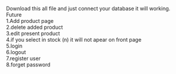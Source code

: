 Download this all file and just connect your database it will working.<br>
Future
<br>
1.Add product page<br>
2.delete added product<br>
3.edit present product<br>
4.if you select in stock (n) it will not apear on front page<br>
5.login <br>
6.logout<br>
7.register user<br>
8.forget password<br>
